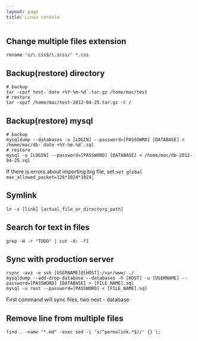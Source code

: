 ```yaml
---
layout: page
title: Linux console
---
```


Change multiple files extension
-------------------------------

    rename 's/\.css$/\.scss/' *.css

Backup(restore) directory
-------------------------

    # backup
    tar -cpzf test-`date +%Y-%m-%d`.tar.gz /home/mac/test
    # restore
    tar -xpzf /home/mac/test-2012-04-25.tar.gz -C /

Backup(restore) mysql
---------------------

    # backup
    mysqldump --databases -u [LOGIN] --password=[PASSOWRD] [DATABASE] > /home/mac/db-`date +%Y-%m-%d`.sql
    # restore
    mysql -u [LOGIN] --password=[PASSWORD] [DATABASE] < /home/mac/db-2012-04-25.sql

If there is errors about importing big file, set `set global max_allowed_packet=128*1024*1024;`

Symlink
-------

    ln -s [link] [actual_file_or_directory_path]

Search for text in files
------------------------

    grep -H -r "TODO" | cut -d: -f1

Sync with production server
---------------------------

    rsync -avz -e ssh [USERNAME]@[HOST]:/var/www/ ./
    mysqldump --add-drop-database --databases -h [HOST] -u [USERNAME] --password=[PASSWORD] [DATABASE] > [FILE_NAME].sql
    mysql -u root --password=[PASSWORD] < [FILE_NAME].sql

First command will sync files, two next - database

Remove line from multiple files
-------------------------------

    find . -name "*.md" -exec sed -i 's/^permalink.*$//' {} \;
